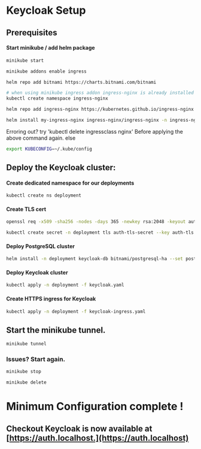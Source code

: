 # Keycloak Setup

## Prerequisites
#### Start minikube / add helm package
```bash
minikube start
```
```bash
minikube addons enable ingress
```
```bash
helm repo add bitnami https://charts.bitnami.com/bitnami
```
```bash
# when using minikube ingress addon ingress-nginx is already installed
kubectl create namespace ingress-nginx 
```
```bash
helm repo add ingress-nginx https://kubernetes.github.io/ingress-nginx
```
```bash
helm install my-ingress-nginx ingress-nginx/ingress-nginx -n ingress-nginx
```
Erroring out? try 'kubectl delete ingressclass nginx' Before applying the above command again.
else
```bash
export KUBECONFIG=~/.kube/config
```
## Deploy the Keycloak cluster:

#### Create dedicated namespace for our deployments
```bash
kubectl create ns deployment
```

#### Create TLS cert
```bash
openssl req -x509 -sha256 -nodes -days 365 -newkey rsa:2048 -keyout auth-tls.key -out auth-tls.crt -subj "/CN=auth.localtest.me/O=deployment"
```
```bash
kubectl create secret -n deployment tls auth-tls-secret --key auth-tls.key --cert auth-tls.crt
```
#### Deploy PostgreSQL cluster 
```bash
helm install -n deployment keycloak-db bitnami/postgresql-ha --set postgresql.replicaCount=1
```
#### Deploy Keycloak cluster
```bash
kubectl apply -n deployment -f keycloak.yaml
```
#### Create HTTPS ingress for Keycloak
```bash
kubectl apply -n deployment -f keycloak-ingress.yaml
```

## Start the minikube tunnel.

```bash
minikube tunnel
```

### Issues? Start again.
```bash
minikube stop
```
```bash
minikube delete
```

# Minimum Configuration complete !

## Checkout Keycloak is now available at [https://auth.localhost.](https://auth.localhost)